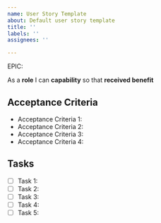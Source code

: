 ```yaml
---
name: User Story Template
about: Default user story template
title: ''
labels: ''
assignees: ''

---
```


EPIC: <epic>

As a **role** I can **capability** so that **received benefit**

## Acceptance Criteria
* Acceptance Criteria 1:
* Acceptance Criteria 2:
* Acceptance Criteria 3:
* Acceptance Criteria 4:

## Tasks
- [ ] Task 1: 
- [ ] Task 2: 
- [ ] Task 3: 
- [ ] Task 4: 
- [ ] Task 5:
